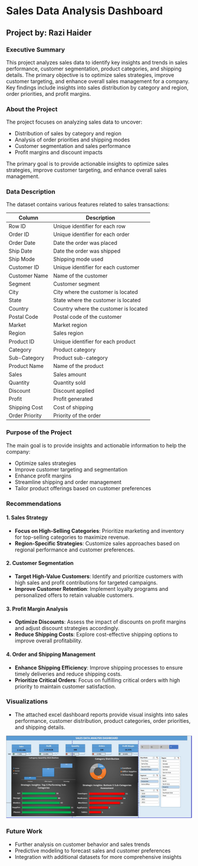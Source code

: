 # Sales Data Analysis Dashboard

## Project by: Razi Haider

### Executive Summary
This project analyzes sales data to identify key insights and trends in sales performance, customer segmentation, product categories, and shipping details. The primary objective is to optimize sales strategies, improve customer targeting, and enhance overall sales management for a company. Key findings include insights into sales distribution by category and region, order priorities, and profit margins.

### About the Project
The project focuses on analyzing sales data to uncover:
- Distribution of sales by category and region
- Analysis of order priorities and shipping modes
- Customer segmentation and sales performance
- Profit margins and discount impacts

The primary goal is to provide actionable insights to optimize sales strategies, improve customer targeting, and enhance overall sales management.

### Data Description
The dataset contains various features related to sales transactions:

| Column           | Description                              |
|------------------|------------------------------------------|
| Row ID           | Unique identifier for each row           |
| Order ID         | Unique identifier for each order         |
| Order Date       | Date the order was placed                |
| Ship Date        | Date the order was shipped               |
| Ship Mode        | Shipping mode used                       |
| Customer ID      | Unique identifier for each customer      |
| Customer Name    | Name of the customer                     |
| Segment          | Customer segment                         |
| City             | City where the customer is located       |
| State            | State where the customer is located      |
| Country          | Country where the customer is located    |
| Postal Code      | Postal code of the customer              |
| Market           | Market region                            |
| Region           | Sales region                             |
| Product ID       | Unique identifier for each product       |
| Category         | Product category                         |
| Sub-Category     | Product sub-category                     |
| Product Name     | Name of the product                      |
| Sales            | Sales amount                             |
| Quantity         | Quantity sold                            |
| Discount         | Discount applied                         |
| Profit           | Profit generated                         |
| Shipping Cost    | Cost of shipping                         |
| Order Priority   | Priority of the order                    |

### Purpose of the Project
The main goal is to provide insights and actionable information to help the company:
- Optimize sales strategies
- Improve customer targeting and segmentation
- Enhance profit margins
- Streamline shipping and order management
- Tailor product offerings based on customer preferences

### Recommendations

#### 1. Sales Strategy
- **Focus on High-Selling Categories**: Prioritize marketing and inventory for top-selling categories to maximize revenue.
- **Region-Specific Strategies**: Customize sales approaches based on regional performance and customer preferences.

#### 2. Customer Segmentation
- **Target High-Value Customers**: Identify and prioritize customers with high sales and profit contributions for targeted campaigns.
- **Improve Customer Retention**: Implement loyalty programs and personalized offers to retain valuable customers.

#### 3. Profit Margin Analysis
- **Optimize Discounts**: Assess the impact of discounts on profit margins and adjust discount strategies accordingly.
- **Reduce Shipping Costs**: Explore cost-effective shipping options to improve overall profitability.

#### 4. Order and Shipping Management
- **Enhance Shipping Efficiency**: Improve shipping processes to ensure timely deliveries and reduce shipping costs.
- **Prioritize Critical Orders**: Focus on fulfilling critical orders with high priority to maintain customer satisfaction.

### Visualizations
- The attached excel dashboard reports provide visual insights into sales performance, customer distribution, product categories, order priorities, and shipping details.

![Dashboard](https://github.com/razi-haider/Sales_Dashboard/blob/main/Dashboard.jpg)

### Future Work
- Further analysis on customer behavior and sales trends
- Predictive modeling to forecast sales and customer preferences
- Integration with additional datasets for more comprehensive insights
